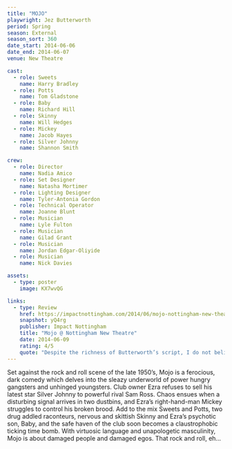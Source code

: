 ```yaml
---
title: "MOJO"
playwright: Jez Butterworth
period: Spring
season: External
season_sort: 360
date_start: 2014-06-06
date_end: 2014-06-07
venue: New Theatre

cast:
  - role: Sweets
    name: Harry Bradley
  - role: Potts
    name: Tom Gladstone
  - role: Baby
    name: Richard Hill
  - role: Skinny
    name: Will Hedges
  - role: Mickey
    name: Jacob Hayes
  - role: Silver Johnny
    name: Shannon Smith

crew:
  - role: Director
    name: Nadia Amico
  - role: Set Designer
    name: Natasha Mortimer
  - role: Lighting Designer
    name: Tyler-Antonia Gordon
  - role: Technical Operator
    name: Joanne Blunt
  - role: Musician
    name: Lyle Fulton
  - role: Musician
    name: Gilad Grant
  - role: Musician
    name: Jordan Edgar-Oliyide
  - role: Musician
    name: Nick Davies

assets:
  - type: poster
    image: KX7wvQG

links:
  - type: Review
    href: https://impactnottingham.com/2014/06/mojo-nottingham-new-theatre/
    snapshot: yQ4rg
    publisher: Impact Nottingham 
    title: "Mojo @ Nottingham New Theatre"
    date: 2014-06-09
    rating: 4/5
    quote: "Despite the richness of Butterworth’s script, I do not believe this play could have been pulled off with a less competent cast – Nadia Amico (director) transcended Butterworth’s words from a great script into an enthralling and lively production."
---
```


Set against the rock and roll scene of the late 1950’s, Mojo is a ferocious, dark comedy which delves into the sleazy underworld of power hungry gangsters and unhinged youngsters. Club owner Ezra refuses to sell his latest star Silver Johnny to powerful rival Sam Ross. Chaos ensues when a disturbing signal arrives in two dustbins, and Ezra’s right-hand-man Mickey struggles to control his broken brood. Add to the mix Sweets and Potts, two drug addled raconteurs, nervous and skittish Skinny and Ezra’s psychotic son, Baby, and the safe haven of the club soon becomes a claustrophobic ticking time bomb. With virtuosic language and unapologetic masculinity, Mojo is about damaged people and damaged egos. That rock and roll, eh…
